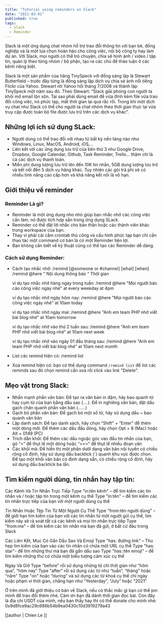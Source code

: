 ```yaml
---
title: "Tutorial using reminders on Slack"
date: "2021-03-01"
published: true
tags:
  - Slack
  - Reminder
---
```


Slack là một ứng dụng chat nhóm hỗ trợ trao đổi thông tin với bạn bè, đồng nghiệp và là một lựa chọn hoàn hảo cho công việc, nội bộ công ty hay làm dự án. Với Slack, mọi người có thể trò chuyện, chia sẻ hình ảnh / video / tập tin, quản lý theo từng nhóm / bộ phận, tạo ra các chủ đề thảo luận ở các kênh riêng biệt.

Slack là một sản phẩm của hãng TinySpeck với đồng sáng lập là Stewart Butterfield – trước đây từng là đồng sáng lập dịch vụ chia sẻ ảnh nổi tiếng Flickr của Yahoo. Stewart rời Yahoo hồi tháng 7/2008 và thành lập TinySpeck một năm sau đó. Theo Stewart: “Slack giải phóng con người ta khỏi mớ email lộn xộn. Tại sao phải dùng email để vừa đính kèm file vừa trao đổi công việc, nó phức tạp, mất thời gian lại quá rắc rối. Trong khi một dịch vụ chat như Slack có thể cho người ta chat nhóm theo thời gian thực lại vừa truy cập được toàn bộ file được lưu trữ trên các dịch vụ khác”.

## Những lợi ích sử dụng SLack:
- Người dùng có thể trao đổi với nhau từ bất kỳ nền tảng nào như Windows, Linux, MacOS, Android, iOS,…
- Liên kết với các ứng dụng lưu trữ của bên thứ 3 như Google Drive, Dropbox, Google Calendar, Github, Task Reminder, Trello… thậm chí là cả các dịch vụ thanh toán.
- Miễn phí dung lượng lưu trữ lên đến 10K tin nhắn, 5GB dung lượng lưu trữ và kết nối đến 5 dịch vụ hãng khác. Tuy nhiên các gói trả phí sẽ có nhiều tính năng cao cấp hơn và khả năng kết nối là vô hạn.

## Giới thiệu về reminder
### Reminder Là gì?
 - Reminder là một ứng dụng nho nhỏ giúp bạn nhắc nhở các công việc cần làm, nó được tích hợp sẵn trong ứng dụng SLack. 
 - Reminder có thể đặt lời nhắc cho bản thân hoặc các thành viên khác trong workspace của bạn.
 - Thay vì phải cài cắm crontab thủ công và cấu hình phức tạp bạn chỉ cần thao tác một command cơ bản là có một Reminder tiện lợi.
 - Bạn không cần biết về kỹ thuật cũng có thể tạo các Reminder dễ dàng.

### Cách sử dụng Reminder:
- Cách tạo nhắc nhở:
    /remind [@someone or #channel] [what] [when]
    /remind @here " Nội dung thông báo " Thời gian
    
    ví dụ tạo nhắc nhở hàng ngày trong tuần:
    /remind @here "Mọi người báo cáo công việc ngày nhé" at every weekday at 4pm
    
    ví dụ tạo nhắc nhở ngày hôm nay:
    /remind @here "Mọi người báo cáo công việc ngày nhé" at 10am today
    
    ví dụ tạo nhắc nhở ngày mai:
    /remind @here "Anh em team PHP nhớ viết bài blog nhé" at 10am tomorrow
    
    ví dụ tạo nhắc nhở vào thứ 2 tuần sau:
    /remind @here "Anh em team PHP nhớ viết bài blog nhé" at 10am next week
    
    ví dụ tạo nhắc nhở vào ngày 01 đầu tháng sau:
    /remind @here "Anh em team PHP nhớ viết bài blog nhé" at 10am next month

- List các remind hiện có:
    /remind list
- Xoá remind hiện có:
    bạn có thể dụng command `/remind list` để list các reminds sau đó chọn remind cần xoá rồi click vào link "Delete".

## Mẹo vặt trong Slack:
- Nhấn mạnh phần văn bản: Để tạo ra văn bản in đậm, hãy bao quanh từ hay cụm từ của bạn bằng dấu sao (*….*). Để in nghiêng văn bản, đặt dấu gạch chân quanh phần văn bản (_……_)
- Gạch bỏ phần văn bản: Để gạch bỏ một số từ, hãy sử dụng dấu ~ bao quanh văn bản
- Lập danh sách: Để tạo danh sách, hãy chọn “Shift” + “Enter” để thêm một dòng mới. Để thêm các dấu đầu dòng, hãy chọn Opt + 8 (Mac) hoặc Alt + 0149 (PC)
- Trích dẫn khối: Để thêm các dấu ngoặc góc vào đầu tin nhắn của bạn, gõ “>” để thụt lề một dòng hoặc “>>>” để thụt lề nhiều đoạn văn
- Các khối mã: Để hiển thị một phần dưới dạng văn bản nội tuyến có chiều rộng cố định, hãy sử dụng dấu backtick (`) quanh khu vực được chọn. Để tạo một khối văn bản có định dạng sẵn, có chiều rộng cố định, hãy sử dụng dấu backtick ba lần.

## Tìm kiếm người dùng, tin nhắn hay tập tin:
Các Kênh Và Tin Nhắn Trực Tiếp
    Type "in:tên kênh" – để tìm kiếm các tin nhắn và / hoặc tập tin trong một kênh cụ thể
    Type "in:tên" – để tìm kiếm các tin nhắn trực tiếp của bạn với một người dùng cụ thể

Tin Nhắn Hoặc Tệp Tin Từ Một Người Cụ Thể
    Type "from:tên người dùng" – để giới hạn tìm kiếm của bạn với các tin nhắn từ một người gửi cụ thể, tìm kiếm này sẽ rà soát tất cả các kênh và mọi tin nhắn trực tiếp
    Type "from:me" – để tìm kiếm các tin nhắn mà bạn đã gửi, ở bất cứ đâu trong Slack

Các Liên Kết, Mục Có Gắn Dấu Sao Và Emoji
    Type "has: đường link" – Thu hẹp tìm kiếm của bạn vào các tin nhắn có chứa một URL cụ thể
    Type "has: star"- để tìm những thư mà bạn đã gắn dấu sao
    Type "has::tên emoji" – để tìm kiếm những thư có chứa một biểu tượng cảm xúc cụ thể

Ngày Và Giờ
    Type "before" rồi sử dụng những từ chỉ thời gian như “hôm qua”, “hôm nay”
    Type "after" rồi sử dụng các từ như “tuần”, “tháng” hoặc “năm”
    Type "on" hoặc “during” và sử dụng các từ khoá cụ thể chỉ ngày hoặc phạm vi thời gian, chẳng hạn như “Yesterday”, “July” hoặc “2021”

Ở trên mình đã giới thiệu cơ bản về Slack, nếu có thắc mắc gì bạn có thể pm mình để trao đổi thêm nhé.
Cảm ơn bạn đã dành thời gian đọc bài.
Còn đây là địa chỉ USDT của mình, nếu bạn thấy hay thì có thể donate cho mình nhé: 0x9d8fce9ac29c686b54b9ea0430c10d3919279a43

[[author | Chien Le ]]


